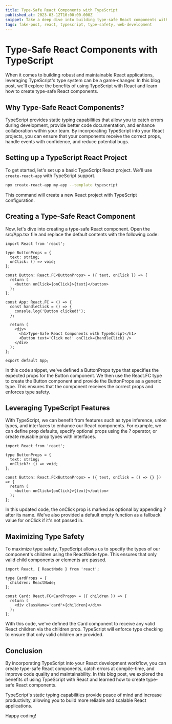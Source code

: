 ```yaml
---
title: Type-Safe React Components with TypeScript
published_at: 2023-03-12T10:00:00.000Z
snippet: Take a deep dive into building type-safe React components with TypeScript. This blog post will explore how TypeScript enhances the development experience by catching errors and providing better code documentation. Learn how to define prop types, use generic components, and leverage TypeScript's advanced type inference to create robust and maintainable React components. With practical examples and best practices, you'll unlock the full potential of type safety in your React projects.
tags: fake-post, react, typescript, type-safety, web-development
---
```


 

# Type-Safe React Components with TypeScript

When it comes to building robust and maintainable React applications, leveraging TypeScript's type system can be a game-changer. In this blog post, we'll explore the benefits of using TypeScript with React and learn how to create type-safe React components.

## Why Type-Safe React Components?

TypeScript provides static typing capabilities that allow you to catch errors during development, provide better code documentation, and enhance collaboration within your team. By incorporating TypeScript into your React projects, you can ensure that your components receive the correct props, handle events with confidence, and reduce potential bugs.

## Setting up a TypeScript React Project

To get started, let's set up a basic TypeScript React project. We'll use `create-react-app` with TypeScript support.

```bash
npx create-react-app my-app --template typescript
```

This command will create a new React project with TypeScript configuration.

## Creating a Type-Safe React Component

Now, let's dive into creating a type-safe React component. Open the src/App.tsx file and replace the default contents with the following code:

```tsx
import React from 'react';

type ButtonProps = {
  text: string;
  onClick: () => void;
};

const Button: React.FC<ButtonProps> = ({ text, onClick }) => {
  return (
    <button onClick={onClick}>{text}</button>
  );
};

const App: React.FC = () => {
  const handleClick = () => {
    console.log('Button clicked!');
  };

  return (
    <div>
      <h1>Type-Safe React Components with TypeScript</h1>
      <Button text='Click me!' onClick={handleClick} />
    </div>
  );
};

export default App;
```

In this code snippet, we've defined a ButtonProps type that specifies the expected props for the Button component. We then use the React.FC type to create the Button component and provide the ButtonProps as a generic type. This ensures that the component receives the correct props and enforces type safety.

## Leveraging TypeScript Features

With TypeScript, we can benefit from features such as type inference, union types, and interfaces to enhance our React components. For example, we can define prop defaults, specify optional props using the ? operator, or create reusable prop types with interfaces.

```tsx	
import React from 'react';

type ButtonProps = {
  text: string;
  onClick?: () => void;
};

const Button: React.FC<ButtonProps> = ({ text, onClick = () => {} }) => {
  return (
    <button onClick={onClick}>{text}</button>
  );
};
```

In this updated code, the onClick prop is marked as optional by appending ? after its name. We've also provided a default empty function as a fallback value for onClick if it's not passed in.

## Maximizing Type Safety

To maximize type safety, TypeScript allows us to specify the types of our component's children using the ReactNode type. This ensures that only valid child components or elements are passed.

```tsx
import React, { ReactNode } from 'react';

type CardProps = {
  children: ReactNode;
};

const Card: React.FC<CardProps> = ({ children }) => {
  return (
    <div className='card'>{children}</div>
  );
};
```

With this code, we've defined the Card component to receive any valid React children via the children prop. TypeScript will enforce type checking to ensure that only valid children are provided.

## Conclusion

By incorporating TypeScript into your React development workflow, you can create type-safe React components, catch errors at compile-time, and improve code quality and maintainability. In this blog post, we explored the benefits of using TypeScript with React and learned how to create type-safe React components.

TypeScript's static typing capabilities provide peace of mind and increase productivity, allowing you to build more reliable and scalable React applications.

Happy coding!